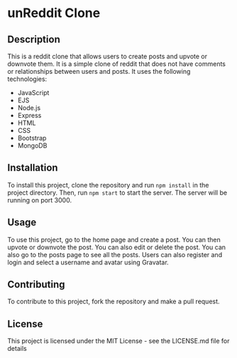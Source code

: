 <!-- generate readme for a reddit clone without comments or relationships but with upvotes and downvotes -->
# unReddit Clone

## Description

This is a reddit clone that allows users to create posts and upvote or downvote them. It is a simple clone of reddit that does not have comments or relationships between users and posts. It uses the following technologies:

* JavaScript
* EJS
* Node.js
* Express
* HTML
* CSS
* Bootstrap
* MongoDB

## Installation

To install this project, clone the repository and run `npm install` in the project directory. Then, run `npm start` to start the server. The server will be running on port 3000.

## Usage

To use this project, go to the home page and create a post. You can then upvote or downvote the post. You can also edit or delete the post. You can also go to the posts page to see all the posts. Users can also register and login and select a username and avatar using Gravatar.

## Contributing

To contribute to this project, fork the repository and make a pull request.

## License

This project is licensed under the MIT License - see the LICENSE.md file for details


